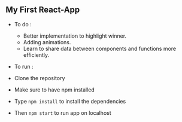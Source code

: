 ## My First React-App

- To do :
  - Better implementation to highlight winner.
  - Adding animations.
  - Learn to share data between components and functions more efficiently.
  
- To run :
 - Clone the repository
 - Make sure to have npm installed
 - Type `npm install` to install the dependencies
 - Then `npm start` to run app on localhost
